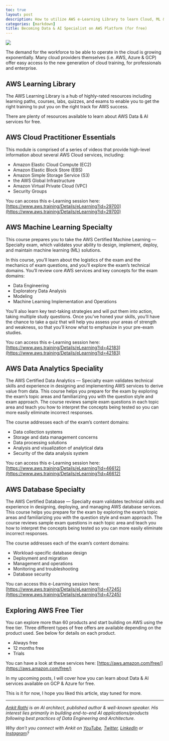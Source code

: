 ```yaml
---
toc: true
layout: post
description: How to utilize AWS e-Learning Library to learn Cloud, ML & Big Data concepts & services
categories: [markdown]
title: Becoming Data & AI Specialist on AWS Platform (for free)
---
```


![](https://miro.medium.com/max/2000/1*CR5IbBW_wvl24ckGgzHwCA.png)

The demand for the workforce to be able to operate in the cloud is growing exponentially. Many cloud providers themselves (i.e. AWS, Azure & GCP) offer easy access to the new generation of cloud training, for professionals and enterprise.

## AWS Learning Library
The AWS Learning Library is a hub of highly-rated resources including learning paths, courses, labs, quizzes, and exams to enable you to get the right training to put you on the right track for AWS success.

There are plenty of resources available to learn about AWS Data & AI services for free.

## AWS Cloud Practitioner Essentials
This module is comprised of a series of videos that provide high-level information about several AWS Cloud services, including:
- Amazon Elastic Cloud Compute (EC2)
- Amazon Elastic Block Store (EBS)
- Amazon Simple Storage Service (S3)
- the AWS Global Infrastructure
- Amazon Virtual Private Cloud (VPC)
- Security Groups

You can access this e-Learning session here:
[https://www.aws.training/Details/eLearning?id=29700](https://www.aws.training/Details/eLearning?id=29700)

## AWS Machine Learning Specialty
This course prepares you to take the AWS Certified Machine Learning — Specialty exam, which validates your ability to design, implement, deploy, and maintain machine learning (ML) solutions.

In this course, you’ll learn about the logistics of the exam and the mechanics of exam questions, and you’ll explore the exam’s technical domains. You’ll review core AWS services and key concepts for the exam domains:
- Data Engineering
- Exploratory Data Analysis
- Modeling
- Machine Learning Implementation and Operations

You’ll also learn key test-taking strategies and will put them into action, taking multiple study questions. Once you’ve honed your skills, you’ll have the chance to take a quiz that will help you assess your areas of strength and weakness, so that you’ll know what to emphasize in your pre-exam studies.

You can access this e-Learning session here:
[https://www.aws.training/Details/eLearning?id=42183](https://www.aws.training/Details/eLearning?id=42183)

## AWS Data Analytics Speciality
The AWS Certified Data Analytics — Specialty exam validates technical skills and experience in designing and implementing AWS services to derive value from data. This course helps you prepare for the exam by exploring the exam’s topic areas and familiarizing you with the question style and exam approach. The course reviews sample exam questions in each topic area and teach you how to interpret the concepts being tested so you can more easily eliminate incorrect responses.

The course addresses each of the exam’s content domains:
- Data collection systems
- Storage and data management concerns
- Data processing solutions
- Analysis and visualization of analytical data
- Security of the data analysis system

You can access this e-Learning session here:
[https://www.aws.training/Details/eLearning?id=46612](https://www.aws.training/Details/eLearning?id=46612)

## AWS Database Specialty
The AWS Certified Database — Specialty exam validates technical skills and experience in designing, deploying, and managing AWS database services. This course helps you prepare for the exam by exploring the exam’s topic areas and familiarizing you with the question style and exam approach. The course reviews sample exam questions in each topic area and teach you how to interpret the concepts being tested so you can more easily eliminate incorrect responses.

The course addresses each of the exam’s content domains:
- Workload-specific database design
- Deployment and migration
- Management and operations
- Monitoring and troubleshooting
- Database security

You can access this e-Learning session here:
[https://www.aws.training/Details/eLearning?id=47245](https://www.aws.training/Details/eLearning?id=47245)

## Exploring AWS Free Tier
You can explore more than 60 products and start building on AWS using the free tier. Three different types of free offers are available depending on the product used. See below for details on each product.
- Always free
- 12 months free
- Trials

You can have a look at these services here:
[https://aws.amazon.com/free/](https://aws.amazon.com/free/)

In my upcoming posts, I will cover how you can learn about Data & AI services available on GCP & Azure for free.

This is it for now, I hope you liked this article, stay tuned for more.

---
[*Ankit Rathi*](https://www.ankitrathi.com/) *is an AI architect, published author & well-known speaker. His interest lies primarily in building end-to-end AI applications/products following best practices of Data Engineering and Architecture.*

*Why don’t you connect with Ankit on* [*YouTube*](https://www.youtube.com/channel/UCrIv4EU2tFX8VhhT0oCnDnw)*,* [*Twitter*](https://twitter.com/rathiankit)*,* [*LinkedIn*](https://www.linkedin.com/in/ankitrathi/) *or* [*Instagram*](https://instagram.com/ankitrathi/)*?*
